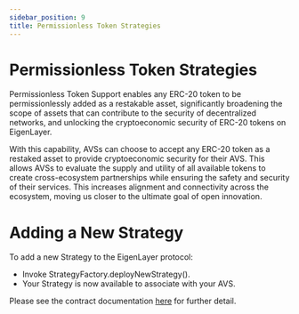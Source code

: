 ```yaml
---
sidebar_position: 9
title: Permissionless Token Strategies
---
```


# Permissionless Token Strategies

Permissionless Token Support enables any ERC-20 token to be permissionlessly added as a restakable asset, significantly broadening the scope of assets that can contribute to the security of decentralized networks, and unlocking the cryptoeconomic security of ERC-20 tokens on EigenLayer.


With this capability, AVSs can choose to accept any ERC-20 token as a restaked asset to provide cryptoeconomic security for their AVS. This allows AVSs to evaluate the supply and utility of all available tokens to create cross-ecosystem partnerships while ensuring the safety and security of their services. This increases alignment and connectivity across the ecosystem, moving us closer to the ultimate goal of open innovation.



# Adding a New Strategy

To add a new Strategy to the EigenLayer protocol:

* Invoke StrategyFactory.deployNewStrategy().
* Your Strategy is now available to associate with your AVS.

Please see the contract documentation [here](https://github.com/Layr-Labs/eigenlayer-contracts/blob/dev/docs/core/StrategyManager.md#strategyfactorydeploynewstrategy) for further detail.